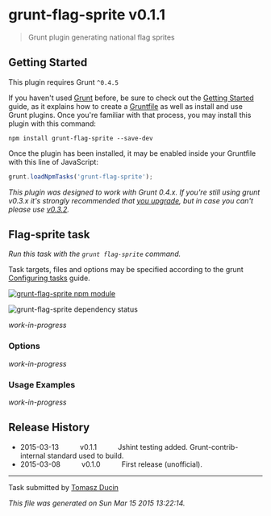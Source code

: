 # grunt-flag-sprite v0.1.1

> Grunt plugin generating national flag sprites



## Getting Started
This plugin requires Grunt `^0.4.5`

If you haven't used [Grunt](http://gruntjs.com/) before, be sure to check out the [Getting Started](http://gruntjs.com/getting-started) guide, as it explains how to create a [Gruntfile](http://gruntjs.com/sample-gruntfile) as well as install and use Grunt plugins. Once you're familiar with that process, you may install this plugin with this command:

```shell
npm install grunt-flag-sprite --save-dev
```

Once the plugin has been installed, it may be enabled inside your Gruntfile with this line of JavaScript:

```js
grunt.loadNpmTasks('grunt-flag-sprite');
```

*This plugin was designed to work with Grunt 0.4.x. If you're still using grunt v0.3.x it's strongly recommended that [you upgrade](http://gruntjs.com/upgrading-from-0.3-to-0.4), but in case you can't please use [v0.3.2](https://github.com/gruntjs/grunt-contrib-coffee/tree/grunt-0.3-stable).*


## Flag-sprite task
_Run this task with the `grunt flag-sprite` command._

Task targets, files and options may be specified according to the grunt [Configuring tasks](http://gruntjs.com/configuring-tasks) guide.

[![grunt-flag-sprite npm module](https://nodei.co/npm/grunt-flag-sprite.png?downloads=true&stars=true "grunt-flag-sprite npm module")](https://www.npmjs.com/package/grunt-flag-sprite)

![grunt-flag-sprite dependency status](https://david-dm.org/tkoomzaaskz/grunt-flag-sprite.png "grunt-flag-sprite dependency status")

_work-in-progress_

### Options

_work-in-progress_

### Usage Examples

_work-in-progress_


## Release History

 * 2015-03-13   v0.1.1   Jshint testing added. Grunt-contrib-internal standard used to build.
 * 2015-03-08   v0.1.0   First release (unofficial).

---

Task submitted by [Tomasz Ducin](http://ducin.it)

*This file was generated on Sun Mar 15 2015 13:22:14.*
